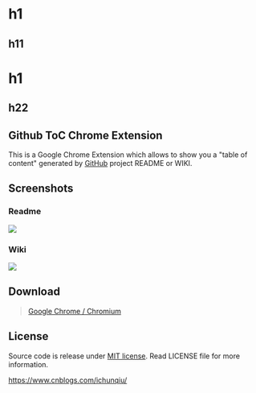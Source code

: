 


# h1

## h11


# h1

## h22





## Github ToC Chrome Extension

This is a Google Chrome Extension which allows to show you a "table of content" generated by [GitHub](https://github.com) project README or WIKI.

## Screenshots

### Readme
![](https://raw.githubusercontent.com/summerblue/github-toc/master/screenshots/screenshot-1.png)

### Wiki
![](https://raw.githubusercontent.com/summerblue/github-toc/master/screenshots/screenshot-2.png)

## Download

> [Google Chrome / Chromium](https://chrome.google.com/webstore/detail/github-toc/nalkpgbfaadkpckoadhlkihofnbhfhek)

## License

Source code is release under [MIT license](http://mit-license.org/).
Read LICENSE file for more information.




https://www.cnblogs.com/ichunqiu/

